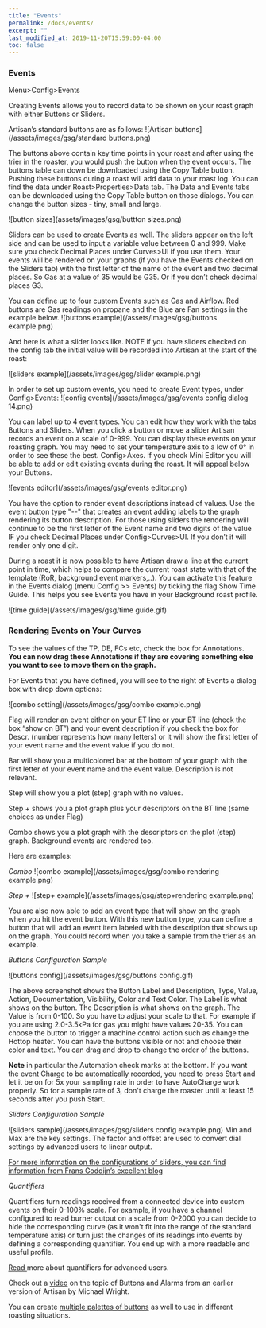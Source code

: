 ```yaml
---
title: "Events"
permalink: /docs/events/
excerpt: ""
last_modified_at: 2019-11-20T15:59:00-04:00
toc: false
---
```


### Events

Menu>Config>Events

Creating Events allows you to record data to be shown on your roast graph with either Buttons or Sliders.  

Artisan’s standard buttons are as follows:
![Artisan buttons](/assets/images/gsg/standard buttons.png)

The buttons above contain key time points in your roast and after using the trier in the roaster, you would push the button when the event occurs. The buttons table can down be downloaded using the Copy Table button. Pushing these buttons during a roast will add data to your roast log.  You can find the data under Roast>Properties>Data tab.  The Data and Events tabs can be downloaded using the Copy Table button on those dialogs.  You can change the button sizes - tiny, small and large.  

![button sizes](assets/images/gsg/buttton sizes.png)

Sliders can be used to create Events as well.   The sliders appear on the left side and can be used to input a variable value between 0 and 999. Make sure you check Decimal Places under Curves>UI if you use them.  Your events will be rendered on your graphs (if you have the Events checked on the Sliders tab) with the first letter of the name of the event and two decimal places.  So Gas at a value of 35 would be G35.  Or if you don’t check decimal places G3.  

You can define up to four custom Events such as Gas and Airflow. Red buttons are Gas readings on propane and the Blue are Fan settings in the example below.
![buttons example](/assets/images/gsg/buttons example.png)


And here is what a slider looks like. NOTE if you have sliders checked on the config tab the initial value will be recorded into Artisan at the start of the roast:

![sliders example](/assets/images/gsg/slider example.png)


In order to set up custom events, you need to create Event types, under Config>Events:
![config events](/assets/images/gsg/events config dialog 14.png)

You can label up to 4 event types. You can edit how they work with the tabs Buttons and Sliders.  When you click a button or move a slider Artisan records an event on a scale of 0-999.  You can display these events on your roasting graph.  You may need to set your temperature axis to a low of 0° in order to see these the best.  Config>Axes.  If you check Mini Editor you will be able to add or edit existing events during the roast.  It will appeal below your Buttons.  

![events editor](/assets/images/gsg/events editor.png)

You have the option to render event descriptions instead of values.  Use the event button type "--" that creates an event adding labels to the graph rendering its button description.  For those using sliders the rendering will continue to be the first letter of the Event name and two digits of the value IF you check Decimal Places under Config>Curves>UI.  If you don’t it will render only one digit.  

During a roast it is now possible to have Artisan draw a line at the current point in time, which helps to compare the current roast state with that of the template (RoR, background event markers,..). You can activate this feature in the Events dialog (menu Config >> Events) by ticking the flag Show Time Guide.  This helps you see Events you have in your Background roast profile.

![time guide](/assets/images/gsg/time guide.gif)


### Rendering Events on Your Curves

To see the values of the TP, DE, FCs etc, check the box for Annotations.  **You can now drag these Annotations if they are covering something else you want to see to move them on the graph.** 

For Events that you have defined, you will see to the right of Events a dialog box with drop down options:

![combo setting](/assets/images/gsg/combo example.png)

Flag will render an event either on your ET line or your BT line (check the box “show on BT”) and your event description if you check the box for Descr.  (number represents how many letters) or it will show the first letter of your event name and the event value if you do not.  

Bar will show you a multicolored bar at the bottom of your graph with the first letter of your event name and the event value.  Description is not relevant.

Step will show you a plot (step) graph with no values.  

Step + shows you a plot graph plus your descriptors on the BT line (same choices as under Flag)

Combo shows you a plot graph with the descriptors on the plot (step) graph. Background events are rendered too.  

Here are examples:

*Combo*
![combo example](/assets/images/gsg/combo rendering example.png)


*Step +*
![step+ example](/assets/images/gsg/step+rendering example.png)

You are also now able to add an event type that will show on the graph when you hit the event button.  With this new button type, you can define a button that will add an event item labeled with the description that shows up on the graph. You could record when you take a sample from the trier as an example.  


*Buttons Configuration Sample*

![buttons config](/assets/images/gsg/buttons config.gif)

The above screenshot shows the Button Label and Description, Type, Value, Action, Documentation, Visibility, Color and Text Color.  The Label is what shows on the button.  The Description is what shows on the graph.  The Value is from 0-100.  So you have to adjust your scale to that.  For example if you are using 2.0-3.5kPa for gas you might have values 20-35.  You can choose the button to trigger a machine control action such as change the Hottop heater.  You can have the buttons visible or not and choose their color and text.  You can drag and drop to change the order of the buttons.  

**Note** in particular the Automation check marks at the bottom. If you want the event Charge to be automatically recorded, you need to press Start and let it be on for 5x your sampling rate in order to have AutoCharge work properly.  So for a sample rate of 3, don't charge the roaster until at least 15 seconds after you push Start.    

*Sliders Configuration Sample*

![sliders sample](/assets/images/gsg/sliders config example.png)  Min and Max are the key settings.  The factor and offset are used to convert dial settings by advanced users to linear output.

[For more information on the configurations of sliders, you can find information from Frans Goddijn’s excellent blog](http://kostverlorenvaart.blogspot.nl/2018/03/sliders-and-offsets-in-artisan.html)

*Quantifiers*

Quantifiers turn readings received from a connected device into custom events on their 0-100% scale. For example, if you have a channel configured to read burner output on a scale from 0-2000 you can decide to hide the corresponding curve (as it won't fit into the range of the standard temperature axis) or turn just the changes of its readings into events by defining a corresponding quantifier. You end up with a more readable and useful profile.

[Read ](https://artisan-roasterscope.blogspot.com/2014/04/event-quantifiers.html)more about quantifiers for advanced users.

Check out a [video](https://www.youtube.com/watch?time_continue=321&v=IrvC9dPqgjE) on the topic of Buttons and Alarms from an earlier version of Artisan by Michael Wright.

You can create [multiple palettes of buttons](https://artisan-roasterscope.blogspot.com/2013/02/events-buttons-and-palettes.html) as well to use in different roasting situations.
